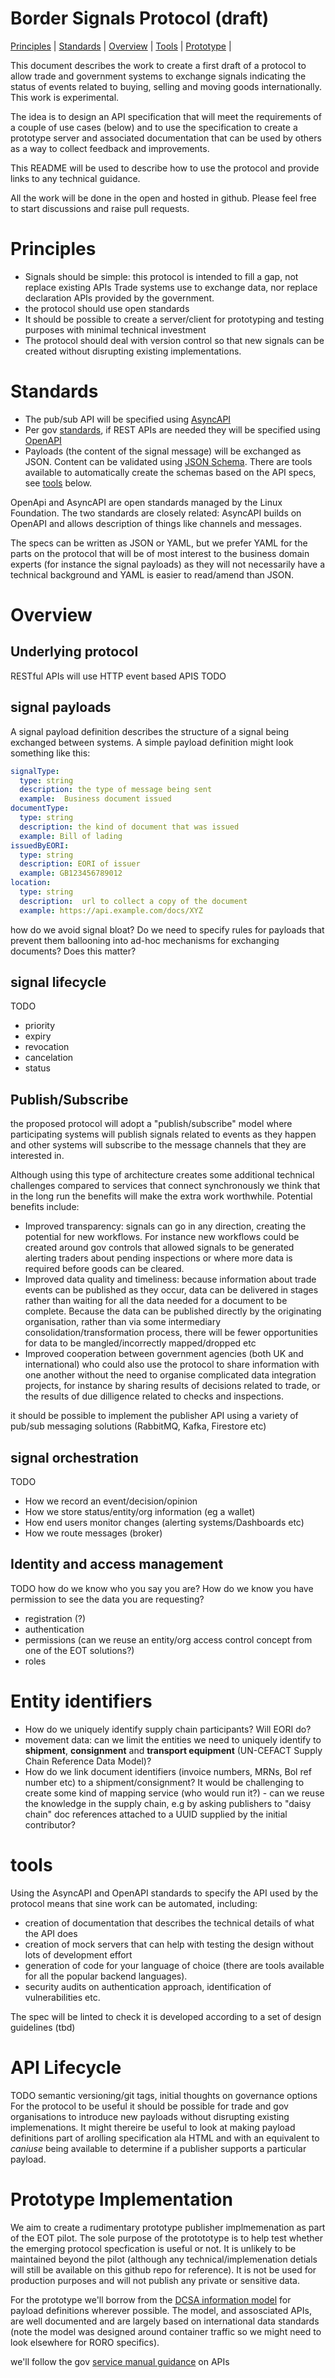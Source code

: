 # Border Signals Protocol (draft)

[Principles](#principles) |
[Standards](#standards) |
[Overview](#overview) |
[Tools](#tools) |
[Prototype](#prototype-implementation) |


This document describes the work to create a first draft of a protocol to allow trade and government systems to exchange signals indicating the status of events related to buying, selling and moving goods internationally.  This work is experimental.

The idea is to design an API specification that will meet the requirements of a couple of use cases (below) and to use the specification to create a prototype server and associated documentation that can be used by others as a way to collect feedback and improvements.

This README will be used to describe how to use the protocol and provide links to any technical guidance.   

All the work will be done in the open and hosted in github. Please feel free to start discussions and raise pull requests.

# Principles
* Signals should be simple: this protocol is intended to fill a gap, not replace existing APIs Trade systems use to exchange data, nor replace declaration APIs provided by the government.
* the protocol should use open standards
* It should be possible to create a server/client for prototyping and testing purposes with minimal technical investment
* The protocol should deal with version control so that new signals can be created without disrupting existing implementations.

# Standards
* The pub/sub API will be specified using [AsyncAPI](https://www.asyncapi.com/)
* Per gov [standards](https://www.gov.uk/government/publications/recommended-open-standards-for-government/describing-restful-apis-with-openapi-3), if REST APIs are needed they will be specified using [OpenAPI](https://www.openapis.org/)
* Payloads (the content of the signal message) will be exchanged as JSON.  Content can be validated using [JSON Schema](https://json-schema.org/).  There are tools available to automatically create the schemas based on the API specs, see [tools](#tools) below.

OpenApi and AsyncAPI are open standards managed by the Linux Foundation.  The two standards are closely related: AsyncAPI builds on OpenAPI and allows description of things like channels and messages.  

The specs can be written as JSON or YAML, but we prefer YAML for the parts on the protocol that will be of most interest to the business domain experts (for instance the signal payloads) as they will not necessarily have a technical background and YAML is easier to read/amend than JSON.

# Overview

## Underlying protocol
RESTful APIs will use HTTP
event based APIS TODO 

## signal payloads
A signal payload definition describes the structure of a signal being exchanged between systems.   A simple payload definition might look something like this:
```yaml
signalType:
  type: string
  description: the type of message being sent
  example:  Business document issued
documentType:
  type: string
  description: the kind of document that was issued
  example: Bill of lading
issuedByEORI:
  type: string
  description: EORI of issuer
  example: GB123456789012
location:
  type: string
  description:  url to collect a copy of the document
  example: https://api.example.com/docs/XYZ
  ```

how do we avoid signal bloat?  Do we need to specify rules for payloads that prevent them ballooning into ad-hoc mechanisms for exchanging documents?  Does this matter?

## signal lifecycle
TODO
* priority
* expiry
* revocation
* cancelation
* status

## Publish/Subscribe
the proposed protocol will adopt a "publish/subscribe" model where participating systems will publish signals related to events as they happen and other systems will subscribe to the message channels that they are interested in.

Although using this type of architecture creates some additional technical challenges compared to services that connect synchronously we think that in the long run the benefits will make the extra work worthwhile.  Potential benefits include:

* Improved transparency: signals can go in any direction, creating the potential for new workflows.  For instance new workflows could be created around gov controls that allowed signals to be generated alerting traders about pending inspections or where more data is required before goods can be cleared.
* Improved data quality and timeliness: because information about trade events can be published as they occur, data can be delivered in stages rather than waiting for all the data needed for a document to be complete.   Because the data can be published directly by the originating organisation, rather than via some intermediary consolidation/transformation process,  there will be fewer opportunities for data to be mangled/incorrectly mapped/dropped etc
* Improved cooperation between government agencies (both UK and international) who could also use the protocol to share information with one another without the need to organise complicated data integration projects, for instance by sharing  results of decisions related to trade, or the results of due dilligence related to checks and inspections.

it should be possible to implement the publisher API using a variety of pub/sub messaging solutions (RabbitMQ, Kafka, Firestore etc)

## signal orchestration
TODO
* How we record an event/decision/opinion 
* How we store status/entity/org information (eg a wallet)
* How end users monitor changes (alerting systems/Dashboards etc)
* How we route messages (broker)

## Identity and access management
TODO
how do we know who you say you are?  How do we know you have permission to see the data you are requesting?
* registration (?)
* authentication 
* permissions  (can we reuse an entity/org access control concept from one of the EOT solutions?) 
* roles

# Entity identifiers
* How do we uniquely identify supply chain participants? Will EORI do?
* movement data: can we limit the entities we need to uniquely identify to **shipment**, **consignment** and **transport equipment** (UN-CEFACT Supply Chain Reference Data Model)?
* How do we link document identifiers (invoice numbers, MRNs, Bol ref number etc) to a shipment/consignment? It would be challenging to create some kind of mapping service (who would run it?) - can we reuse the knowledge in the supply chain, e.g by asking publishers to "daisy chain" doc references attached to a UUID supplied by the initial contributor?

# tools
Using the AsyncAPI and OpenAPI standards to specify the API used by the protocol means that sine work can be automated, including:

* creation of documentation that describes the technical details of what the API does
* creation of mock servers that can help with testing the design without lots of development effort
* generation of code for your language of choice (there are tools available for all the popular backend languages).
* security audits on authentication approach, identification of vulnerabilities etc.

The spec will be linted to check it is developed according to a set of design guidelines (tbd)

# API Lifecycle
TODO semantic versioning/git tags, initial thoughts on governance options
For the protocol to be useful it should be possible for trade and gov organisations to introduce new payloads without disrupting existing implemenations.  It might thereire be useful to look at making payload definitions part of arolling specification ala HTML and with an equivalent to *caniuse* being available to determine if a publisher supports a particular payload.

# Prototype Implementation
We aim to create a rudimentary prototype publisher implmemenation as part of the EOT pilot.   The sole purpose of the protototype is to help test whether the emerging protocol specfication is useful or not. It is unlikely to be maintained beyond the pilot (although any technical/implemenation detials will still be available on this github repo for reference). It is not be used for production purposes and will not publish any private or sensitive data.

For the prototype we'll borrow from the [DCSA information model](https://github.com/dcsaorg/DCSA-Information-Model) for payload definitions wherever possible.  The model, and assosciated APIs, are well documented and are largely based on international data standards (note the model was designed around  container traffic so we might need to look elsewhere for RORO specifics).

we'll follow the gov [service manual guidance](https://www.gov.uk/guidance/gds-api-technical-and-data-standards) on APIs



